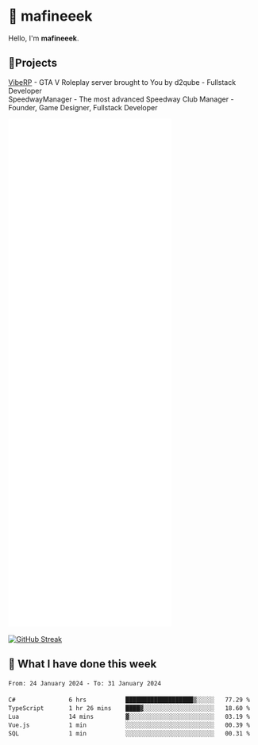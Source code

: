 # 👋 mafineeek
Hello, I'm **mafineeek**.

## 📝Projects

[VibeRP](https://v-rp.pl) - GTA V Roleplay server brought to You by d2qube - Fullstack Developer<br/>
SpeedwayManager - The most advanced Speedway Club Manager - Founder, Game Designer, Fullstack Developer


![](./github-metrics.svg)

[![GitHub Streak](https://streak-stats.demolab.com/?user=mafineeek)](https://git.io/streak-stats)

## 📰 What I have done this week
<!--START_SECTION:waka-->

```txt
From: 24 January 2024 - To: 31 January 2024

C#               6 hrs           ███████████████████▒░░░░░   77.29 %
TypeScript       1 hr 26 mins    ████▓░░░░░░░░░░░░░░░░░░░░   18.60 %
Lua              14 mins         ▓░░░░░░░░░░░░░░░░░░░░░░░░   03.19 %
Vue.js           1 min           ░░░░░░░░░░░░░░░░░░░░░░░░░   00.39 %
SQL              1 min           ░░░░░░░░░░░░░░░░░░░░░░░░░   00.31 %
```

<!--END_SECTION:waka-->
